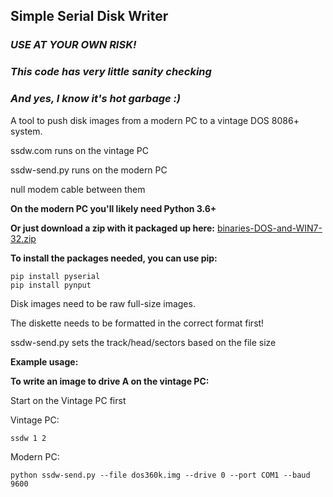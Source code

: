## Simple Serial Disk Writer

### ***USE AT YOUR OWN RISK!***
### ***This code has very little sanity checking***
### ***And yes, I know it's hot garbage :)***

A tool to push disk images from a modern PC to a vintage DOS 8086+ system.

ssdw.com runs on the vintage PC

ssdw-send.py runs on the modern PC

null modem cable between them

**On the modern PC you'll likely need Python 3.6+**

**Or just download a zip with it packaged up here:**
[binaries-DOS-and-WIN7-32.zip](https://github.com/IntergalacticMicrosystems/SSDW/raw/main/binaries-DOS-and-WIN7-32.zip)

**To install the packages needed, you can use pip:**
```
pip install pyserial
pip install pynput
```

Disk images need to be raw full-size images.

The diskette needs to be formatted in the correct format first!

ssdw-send.py sets the track/head/sectors based on the file size

**Example usage:**

**To write an image to drive A on the vintage PC:**

Start on the Vintage PC first

Vintage PC:

```
ssdw 1 2
```

Modern PC:

```
python ssdw-send.py --file dos360k.img --drive 0 --port COM1 --baud 9600
```

